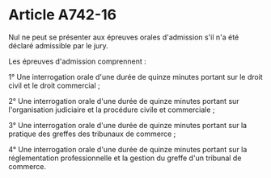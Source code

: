 # Article A742-16

<p> 					Nul ne peut se présenter aux épreuves orales d'admission s'il n'a été déclaré admissible par le jury.</p><p>Les épreuves d'admission comprennent :</p><p>1° Une interrogation orale d'une durée de quinze minutes portant sur le droit civil et le droit commercial ;</p><p>2° Une interrogation orale d'une durée de quinze minutes portant sur l'organisation judiciaire et la procédure civile et commerciale ;</p><p>3° Une interrogation orale d'une durée de quinze minutes portant sur la pratique des greffes des tribunaux de commerce ;</p><p>4° Une interrogation orale d'une durée de quinze minutes portant sur la réglementation professionnelle et la gestion du greffe d'un tribunal de commerce.<br/></p>